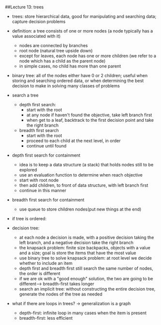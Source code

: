 ##Lecture 13: trees
* trees: store hierarchical data, good for manipulating and searching data; capture decision problems
* definition: a tree consists of one or more nodes (a node typically has a value associated with it)
	* nodes are connected by branches
	* root node (natural tree upside down)
	* except for leaves, each node has one or more children (we refer to a node which has a child as the parent node)
	* in simple cases, no child has more than one parent
	
* binary tree: all of the nodes either have 0 or 2 children; useful when storing and searching ordered data, or when determining the best decision to make in solving many classes of problems
* search a tree
	* depth first search:
		* start with the root
		* at any node if haven't found the objective, take left branch first
		* when get to a leaf, backtrack to the first decision point and take the right branch
	* breadth first search
		* start with the root
		* proceed to each child at the next level, in order
		* continue until found
* depth first search for containment
	* idea is to keep a data structure (a stack) that holds nodes still to be explored
	* use an evaluation function to determine when reach objective
	* start with root node
	* then add children, to front of data structure, with left branch first
	* continue in this manner
* breadth first search for containment
	* use queue to store children nodes(put new things at the end)
* if tree is ordered: 
* decision tree: 
	* at each node a decision is made, with a positive decision taking the left branch, and a negative decision take the right branch
	* the knapsack problem: finite size backpacks, objects with a value and a size; goal is store the items that have the most value
	* use binary tree to solve knapsack problem: at root level we decide whether to include an item
	* depth first and breadth first still search the same number of nodes, the order is different
	* if we are ok with a "good enough" solution, the two are going to be different--> breadth-first takes longer
	* search an implicit tree: without constructing the entire decision tree, generate the nodes of the tree as needed
	
* what if there are loops in trees? -> generalization is a graph
	* depth-first: infinite loop in many cases when the item is present
	* breadth-first: less efficient
	
	
	
	